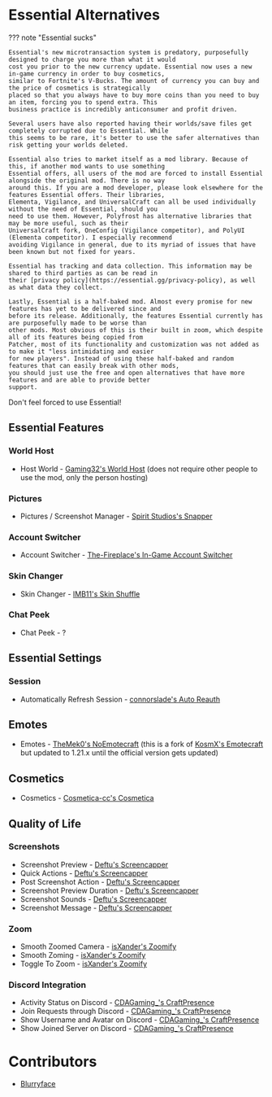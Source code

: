 # Essential Alternatives

??? note "Essential sucks"

    Essential's new microtransaction system is predatory, purposefully designed to charge you more than what it would
    cost you prior to the new currency update. Essential now uses a new in-game currency in order to buy cosmetics,
    similar to Fortnite's V-Bucks. The amount of currency you can buy and the price of cosmetics is strategically
    placed so that you always have to buy more coins than you need to buy an item, forcing you to spend extra. This
    business practice is incredibly anticonsumer and profit driven.

    Several users have also reported having their worlds/save files get completely corrupted due to Essential. While
    this seems to be rare, it's better to use the safer alternatives than risk getting your worlds deleted.
    
    Essential also tries to market itself as a mod library. Because of this, if another mod wants to use something
    Essential offers, all users of the mod are forced to install Essential alongside the original mod. There is no way
    around this. If you are a mod developer, please look elsewhere for the features Essential offers. Their libraries,
    Elementa, Vigilance, and UniversalCraft can all be used individually without the need of Essential, should you
    need to use them. However, Polyfrost has alternative libraries that may be more useful, such as their
    UniversalCraft fork, OneConfig (Vigilance competitor), and PolyUI (Elementa competitor). I especially recommend
    avoiding Vigilance in general, due to its myriad of issues that have been known but not fixed for years.
    
    Essential has tracking and data collection. This information may be shared to third parties as can be read in
    their [privacy policy](https://essential.gg/privacy-policy), as well as what data they collect.
    
    Lastly, Essential is a half-baked mod. Almost every promise for new features has yet to be delivered since and
    before its release. Additionally, the features Essential currently has are purposefully made to be worse than
    other mods. Most obvious of this is their built in zoom, which despite all of its features being copied from
    Patcher, most of its functionality and customization was not added as to make it "less intimidating and easier
    for new players". Instead of using these half-baked and random features that can easily break with other mods,
    you should just use the free and open alternatives that have more features and are able to provide better
    support.

Don't feel forced to use Essential!

## Essential Features

### World Host

* Host World - [Gaming32's World Host](https://modrinth.com/mod/world-host) (does not require other people to use the mod, only the person hosting)

### Pictures

* Pictures / Screenshot Manager - [Spirit Studios's Snapper](https://modrinth.com/mod/snapper)

### Account Switcher

* Account Switcher - [The-Fireplace's In-Game Account Switcher](https://modrinth.com/mod/in-game-account-switcher)

### Skin Changer

* Skin Changer - [IMB11's Skin Shuffle](https://modrinth.com/mod/skinshuffle)

### Chat Peek

* Chat Peek - ?

## Essential Settings

### Session

* Automatically Refresh Session - [connorslade's Auto Reauth](https://modrinth.com/mod/auto-reauth)

## Emotes

* Emotes - [TheMek0's NoEmotecraft](https://modrinth.com/plugin/noemotecraft) (this is a fork of [KosmX's Emotecraft](https://modrinth.com/mod/emotecraft) but updated to 1.21.x until the official version gets updated)

## Cosmetics

* Cosmetics - [Cosmetica-cc's Cosmetica](https://modrinth.com/mod/cosmetica)

## Quality of Life

### Screenshots

* Screenshot Preview - [Deftu's Screencapper](https://modrinth.com/mod/screencapper)
* Quick Actions - [Deftu's Screencapper](https://modrinth.com/mod/screencapper)
* Post Screenshot Action - [Deftu's Screencapper](https://modrinth.com/mod/screencapper)
* Screenshot Preview Duration - [Deftu's Screencapper](https://modrinth.com/mod/screencapper)
* Screenshot Sounds - [Deftu's Screencapper](https://modrinth.com/mod/screencapper)
* Screenshot Message - [Deftu's Screencapper](https://modrinth.com/mod/screencapper)

### Zoom

* Smooth Zoomed Camera - [isXander's Zoomify](https://modrinth.com/mod/zoomify)
* Smooth Zoming - [isXander's Zoomify](https://modrinth.com/mod/zoomify)
* Toggle To Zoom - [isXander's Zoomify](https://modrinth.com/mod/zoomify)

### Discord Integration

* Activity Status on Discord - [CDAGaming_'s CraftPresence](https://modrinth.com/mod/craftpresence)
* Join Requests through Discord - [CDAGaming_'s CraftPresence](https://modrinth.com/mod/craftpresence)
* Show Username and Avatar on Discord - [CDAGaming_'s CraftPresence](https://modrinth.com/mod/craftpresence)
* Show Joined Server on Discord - [CDAGaming_'s CraftPresence](https://modrinth.com/mod/craftpresence)

# Contributors

* [Blurryface](https://blurry.gay)

